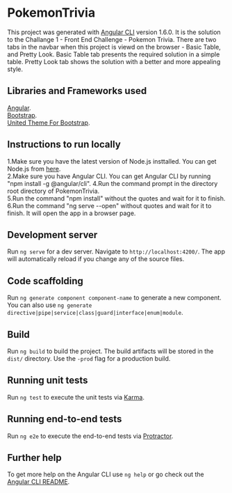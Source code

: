 # PokemonTrivia

This project was generated with [Angular CLI](https://github.com/angular/angular-cli) version 1.6.0.
It is the solution to the Challange 1 - Front End Challenge - Pokemon Trivia.
There are two tabs in the navbar when this project is viewd on the browser - Basic Table, and Pretty Look.
Basic Table tab presents the required solution in a simple table.
Pretty Look tab shows the solution with a better and more appealing style.

## Libraries and Frameworks used

[Angular](https://cli.angular.io/). <br>
[Bootstrap](https://getbootstrap.com/docs/3.3/). <br>
[United Theme For Bootstrap](https://bootswatch.com/3/united/). <br>

## Instructions to run locally

1.Make sure you have the latest version of Node.js insttalled. You can get Node.js from [here](https://nodejs.org/en/).</a>  <br>
2.Make sure you have Angular CLI. You can get Angular CLI by running "npm install -g @angular/cli".
4.Run the command prompt in the directory root directory of PokemonTrivia.  <br>
5.Run the command "npm install" without the quotes and wait for it to finish.  <br>
6.Run the command "ng serve --open" without quotes and wait for it to finish. It will open the app in a browser page.

## Development server

Run `ng serve` for a dev server. Navigate to `http://localhost:4200/`. The app will automatically reload if you change any of the source files.

## Code scaffolding

Run `ng generate component component-name` to generate a new component. You can also use `ng generate directive|pipe|service|class|guard|interface|enum|module`.

## Build

Run `ng build` to build the project. The build artifacts will be stored in the `dist/` directory. Use the `-prod` flag for a production build.

## Running unit tests

Run `ng test` to execute the unit tests via [Karma](https://karma-runner.github.io).

## Running end-to-end tests

Run `ng e2e` to execute the end-to-end tests via [Protractor](http://www.protractortest.org/).

## Further help

To get more help on the Angular CLI use `ng help` or go check out the [Angular CLI README](https://github.com/angular/angular-cli/blob/master/README.md).
